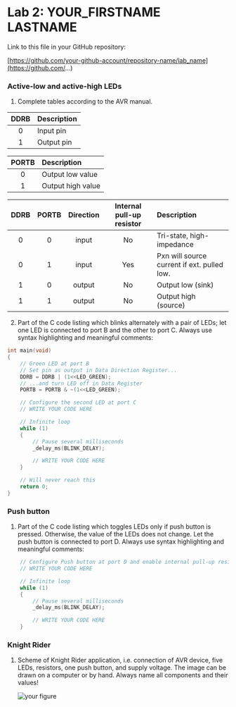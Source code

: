 # Lab 2: YOUR_FIRSTNAME LASTNAME

Link to this file in your GitHub repository:

[https://github.com/your-github-account/repository-name/lab_name](https://github.com/...)

### Active-low and active-high LEDs

1. Complete tables according to the AVR manual.

| **DDRB** | **Description** |
| :-: | :-- |
| 0 | Input pin |
| 1 | Output pin|

| **PORTB** | **Description** |
| :-: | :-- |
| 0 | Output low value |
| 1 | Output high value |

| **DDRB** | **PORTB** | **Direction** | **Internal pull-up resistor** | **Description** |
| :-: | :-: | :-: | :-: | :-- |
| 0 | 0 | input | No | Tri-state, high-impedance |
| 0 | 1 | input | Yes | Pxn will source current if ext. pulled low. |
| 1 | 0 | output | No | Output low (sink)|
| 1 | 1 | output | No | Output high (source)|

2. Part of the C code listing which blinks alternately with a pair of LEDs; let one LED is connected to port B and the other to port C. Always use syntax highlighting and meaningful comments:

```c
int main(void)
{
    // Green LED at port B
    // Set pin as output in Data Direction Register...
    DDRB = DDRB | (1<<LED_GREEN);
    // ...and turn LED off in Data Register
    PORTB = PORTB & ~(1<<LED_GREEN);

    // Configure the second LED at port C
    // WRITE YOUR CODE HERE

    // Infinite loop
    while (1)
    {
        // Pause several milliseconds
        _delay_ms(BLINK_DELAY);

        // WRITE YOUR CODE HERE
    }

    // Will never reach this
    return 0;
}
```

### Push button

1. Part of the C code listing which toggles LEDs only if push button is pressed. Otherwise, the value of the LEDs does not change. Let the push button is connected to port D. Always use syntax highlighting and meaningful comments:

```c
    // Configure Push button at port D and enable internal pull-up resistor
    // WRITE YOUR CODE HERE

    // Infinite loop
    while (1)
    {
        // Pause several milliseconds
        _delay_ms(BLINK_DELAY);

        // WRITE YOUR CODE HERE
    }
```

### Knight Rider

1. Scheme of Knight Rider application, i.e. connection of AVR device, five LEDs, resistors, one push button, and supply voltage. The image can be drawn on a computer or by hand. Always name all components and their values!

   ![your figure]()
